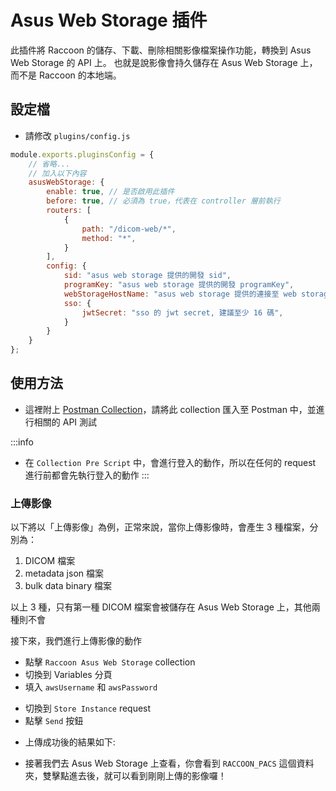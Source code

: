 <script>
    import { base } from "$app/paths";
    import CenterImage from "@raccoon-docs/core/src/components/CenterImage.svelte";

    let host = "{host}";
    let pageUrl = process.env.VERSION_PAGE_BASE_URL;
</script>

# Asus Web Storage 插件
此插件將 Raccoon 的儲存、下載、刪除相關影像檔案操作功能，轉換到 Asus Web Storage 的 API 上。
也就是說影像會持久儲存在 Asus Web Storage 上，而不是 Raccoon 的本地端。

## 設定檔
- 請修改 `plugins/config.js`
```js
module.exports.pluginsConfig = {
    // 省略...
    // 加入以下內容
    asusWebStorage: {
        enable: true, // 是否啟用此插件
        before: true, // 必須為 true，代表在 controller 層前執行
        routers: [
            {
                path: "/dicom-web/*",
                method: "*",
            }
        ],
        config: {
            sid: "asus web storage 提供的開發 sid",
            programKey: "asus web storage 提供的開發 programKey",
            webStorageHostName: "asus web storage 提供的連接至 web storage 的網址, e.g. asuscloudportal01.asuswebstorage.com",
            sso: {
                jwtSecret: "sso 的 jwt secret, 建議至少 16 碼",
            }
        }
    }
};
```

## 使用方法

- 這裡附上 [Postman Collection](/plugin-list/asus-web-storage/Raccoon-Asus-Web-Storage.postman_collection.json)，請將此 collection 匯入至 Postman 中，並進行相關的 API 測試

<CenterImage 
    src="{base}/plugin-list/asus-web-storage/postman-structure.png"
    alt="postman structure"
    title="postman 結構"
/>

:::info
- 在 `Collection Pre Script` 中，會進行登入的動作，所以在任何的 request 進行前都會先執行登入的動作
:::

### 上傳影像
以下將以「上傳影像」為例，正常來說，當你上傳影像時，會產生 3 種檔案，分別為：
1. DICOM 檔案
2. metadata json 檔案
3. bulk data binary 檔案

以上 3 種，只有第一種 DICOM 檔案會被儲存在 Asus Web Storage 上，其他兩種則不會

接下來，我們進行上傳影像的動作

- 點擊 `Raccoon Asus Web Storage` collection
- 切換到 Variables 分頁
- 填入 `awsUsername` 和 `awsPassword`

<CenterImage
    src="{base}/plugin-list/asus-web-storage/postman-enter-variables.png"
    alt="postman enter variables"
    title="輸入帳號密碼參數"
/>

- 切換到 `Store Instance` request
- 點擊 `Send` 按鈕

<CenterImage
    src="{base}/plugin-list/asus-web-storage/postman-go-to-store-instance.png"
    alt="postman go to store instance"
    title="前往「上傳影像」請求"
/>

- 上傳成功後的結果如下:

<CenterImage
    src="{base}/plugin-list/asus-web-storage/postman-upload-succeed.png"
    alt="postman store instance succeed"
    title="上傳成功回傳結果"
/>

- 接著我們去 Asus Web Storage 上查看，你會看到 `RACCOON_PACS` 這個資料夾，雙擊點進去後，就可以看到剛剛上傳的影像囉！

<CenterImage
    src="{base}/plugin-list/asus-web-storage/asus-aws-result-page.png"
    alt="asus web storage upload result page"
    title="Asus Web Storage 上傳結果頁面"
/>





